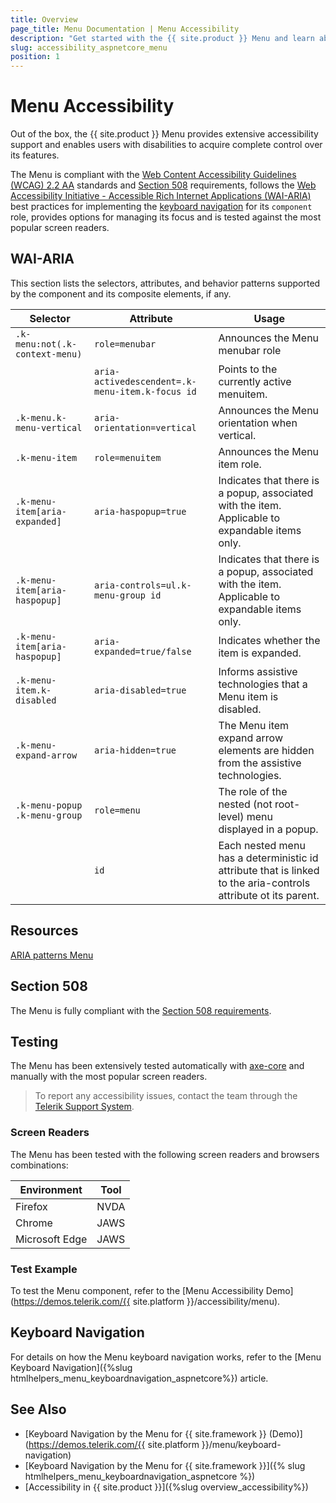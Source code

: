 ```yaml
---
title: Overview
page_title: Menu Documentation | Menu Accessibility
description: "Get started with the {{ site.product }} Menu and learn about its accessibility support for WAI-ARIA, Section 508, and WCAG 2.2."
slug: accessibility_aspnetcore_menu
position: 1
---
```


# Menu Accessibility

Out of the box, the {{ site.product }} Menu provides extensive accessibility support and enables users with disabilities to acquire complete control over its features.

The Menu is compliant with the [Web Content Accessibility Guidelines (WCAG) 2.2 AA](https://www.w3.org/TR/WCAG22/) standards and [Section 508](https://www.section508.gov/) requirements, follows the [Web Accessibility Initiative - Accessible Rich Internet Applications (WAI-ARIA)](https://www.w3.org/WAI/ARIA/apg/) best practices for implementing the [keyboard navigation](#keyboard-navigation) for its `component` role, provides options for managing its focus and is tested against the most popular screen readers.

## WAI-ARIA

This section lists the selectors, attributes, and behavior patterns supported by the component and its composite elements, if any.

| Selector | Attribute | Usage |
| -------- | --------- | ----- |
| `.k-menu:not(.k-context-menu)` | `role=menubar` | Announces the Menu menubar role |
|  | `aria-activedescendent=.k-menu-item.k-focus id` | Points to the currently active menuitem. |
| `.k-menu.k-menu-vertical` | `aria-orientation=vertical` | Announces the Menu orientation when vertical. |
| `.k-menu-item` | `role=menuitem` | Announces the Menu item role. |
| `.k-menu-item[aria-expanded]` | `aria-haspopup=true` | Indicates that there is a popup, associated with the item. Applicable to expandable items only. |
| `.k-menu-item[aria-haspopup]` | `aria-controls=ul.k-menu-group id` | Indicates that there is a popup, associated with the item. Applicable to expandable items only. |
| `.k-menu-item[aria-haspopup]` | `aria-expanded=true/false` | Indicates whether the item is expanded. |
| `.k-menu-item.k-disabled` | `aria-disabled=true` | Informs assistive technologies that a Menu item is disabled. |
| `.k-menu-expand-arrow` | `aria-hidden=true` | The Menu item expand arrow elements are hidden from the assistive technologies. |
| `.k-menu-popup .k-menu-group` | `role=menu` | The role of the nested (not root-level) menu displayed in a popup. |
|  | `id` | Each nested menu has a deterministic id attribute that is linked to the aria-controls attribute ot its parent. |

## Resources

[ARIA patterns Menu](https://www.w3.org/WAI/ARIA/apg/patterns/menu/)

## Section 508

The Menu is fully compliant with the [Section 508 requirements](https://www.section508.gov/).

## Testing

The Menu has been extensively tested automatically with [axe-core](https://github.com/dequelabs/axe-core) and manually with the most popular screen readers.

> To report any accessibility issues, contact the team through the [Telerik Support System](https://www.telerik.com/account/support-center).

### Screen Readers

The Menu has been tested with the following screen readers and browsers combinations:

| Environment | Tool |
| ----------- | ---- |
| Firefox | NVDA |
| Chrome | JAWS |
| Microsoft Edge | JAWS |

### Test Example

To test the Menu component, refer to the [Menu Accessibility Demo](https://demos.telerik.com/{{ site.platform }}/accessibility/menu).

## Keyboard Navigation

For details on how the Menu keyboard navigation works, refer to the [Menu Keyboard Navigation]({%slug htmlhelpers_menu_keyboardnavigation_aspnetcore%}) article.

## See Also

* [Keyboard Navigation by the Menu for {{ site.framework }} (Demo)](https://demos.telerik.com/{{ site.platform }}/menu/keyboard-navigation)
* [Keyboard Navigation by the Menu for {{ site.framework }}]({% slug htmlhelpers_menu_keyboardnavigation_aspnetcore %})
* [Accessibility in {{ site.product }}]({%slug overview_accessibility%})